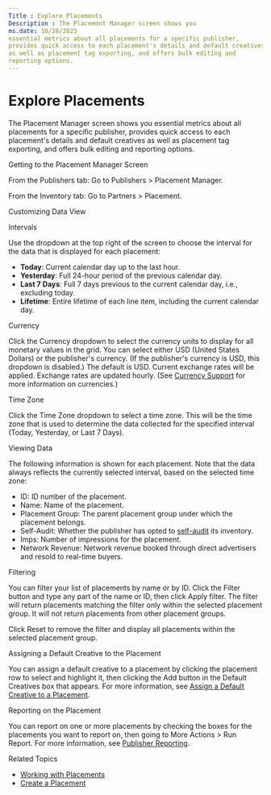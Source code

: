 ```yaml
---
Title : Explore Placements
Description : The Placement Manager screen shows you
ms.date: 10/28/2023
essential metrics about all placements for a specific publisher,
provides quick access to each placement's details and default creatives
as well as placement tag exporting, and offers bulk editing and
reporting options.
---
```



# Explore Placements





The Placement Manager screen shows you
essential metrics about all placements for a specific publisher,
provides quick access to each placement's details and default creatives
as well as placement tag exporting, and offers bulk editing and
reporting options.

Getting to the Placement Manager Screen

From the Publishers tab: Go to
Publishers
 \>  Placement Manager.

From the Inventory tab: Go to
Partners
\>  Placement.

Customizing Data View

Intervals

Use the dropdown at the top right of the screen to choose the interval
for the data that is displayed for each placement:

- **Today**: Current calendar day up to the last hour.
- **Yesterday**: Full 24-hour period of the previous calendar day.
- **Last 7 Days**: Full 7 days previous to the current calendar day,
  i.e., excluding today.
- **Lifetime**: Entire lifetime of each line item, including the current
  calendar day.

Currency

Click the Currency dropdown to select
the currency units to display for all monetary values in the grid. You
can select either USD (United States
Dollars) or the publisher's currency. (If the publisher's currency is
USD, this dropdown is disabled.) The default is USD. Current exchange
rates will be applied. Exchange rates are updated hourly. (See
<a href="currency-support.md" class="xref">Currency Support</a> for
more information on currencies.)

Time Zone

Click the Time Zone dropdown to select
a time zone. This will be the time zone that is used to determine the
data collected for the specified interval
(Today,
Yesterday, or
Last 7 Days).

Viewing Data

The following information is shown for each placement. Note that the
data always reflects the currently selected interval, based on the
selected time zone:

- ID: ID number of the placement.
- Name: Name of the placement.
- Placement Group: The parent
  placement group under which the placement belongs.
- Self-Audit: Whether the publisher
  has opted to <a href="self-auditing-creatives.md" class="xref"
  title="When adding creatives to Xandr, it&#39;s to your advantage to submit each creative to Xandr for human auditing. The manual audit process includes checking technical attributes, sensitive categories, offer category, brand, and language to enable seller protection features on the platform.">self-audit</a>
  its inventory.
- Imps: Number of impressions for the
  placement.
- Network Revenue: Network revenue
  booked through direct advertisers and resold to real-time buyers.

Filtering

You can filter your list of placements by name or by ID. Click the
Filter button and type any part of the
name or ID, then click Apply filter.
The filter will return placements matching the filter only within the
selected placement group. It will not return placements from other
placement groups.

Click Reset to remove the filter and
display all placements within the selected placement group.

Assigning a Default Creative to the Placement

You can assign a default creative to a placement by clicking the
placement row to select and highlight it, then clicking the
Add button in the
Default Creatives box that appears.
For more information, see
<a href="assign-a-default-creative-to-a-placement.md"
class="xref">Assign a Default Creative to a Placement</a>.

Reporting on the Placement

You can report on one or more placements by checking the boxes for the
placements you want to report on, then going to
More Actions
 \>  Run Report. For
more information, see
<a href="publisher-reporting.md" class="xref">Publisher Reporting</a>.





Related Topics

- <a href="working-with-placements.md" class="xref">Working with
  Placements</a>
- <a href="create-a-placement.md" class="xref">Create a Placement</a>






